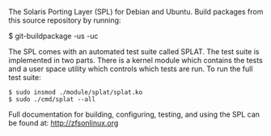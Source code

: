 The Solaris Porting Layer (SPL) for Debian and Ubuntu. Build packages
from this source repository by running:

  $ git-buildpackage -us -uc

The SPL comes with an automated test suite called SPLAT.  The test suite
is implemented in two parts.  There is a kernel module which contains
the tests and a user space utility which controls which tests are run.
To run the full test suite:

    $ sudo insmod ./module/splat/splat.ko
    $ sudo ./cmd/splat --all

Full documentation for building, configuring, testing, and using the
SPL can be found at: <http://zfsonlinux.org>
